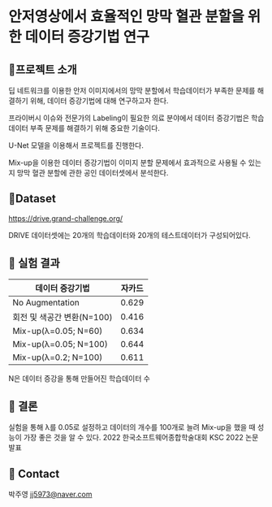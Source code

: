 # 안저영상에서 효율적인 망막 혈관 분할을 위한 데이터 증강기법 연구

## 🔷프로젝트 소개 
딥 네트워크를 이용한 안저 이미지에서의 망막 분할에서 학습데이터가 부족한 문제를 해결하기 위해, 데이터 증강기법에 대해 연구하고자 한다.

프라이버시 이슈와 전문가의 Labeling이 필요한 의료 분야에서 데이터 증강기법은 학습데이터 부족 문제를 해결하기 위해 중요한 기술이다. 

U-Net 모델을 이용해서 프로젝트를 진행한다.

Mix-up을 이용한 데이터 증강기법이 이미지 분할 문제에서 효과적으로 사용될 수 있는지 망막 혈관 분할에 관한 공인 데이터셋에서 분석한다.

## 🔷Dataset
https://drive.grand-challenge.org/

DRIVE 데이터셋에는 20개의 학습데이터와 20개의 테스트데이터가 구성되어있다. 

## 🔷 실험 결과
데이터 증강기법|자카드|
|------|---|
|No Augmentation|0.629|
|회전 및 색공간 변환(N=100)|0.416|
|Mix-up(λ=0.05; N=60)|0.634|
|Mix-up(λ=0.05; N=100)|0.644|
|Mix-up(λ=0.2; N=100)|0.611|

N은 데이터 증강을 통해 만들어진 학습데이터 수

## 🔷 결론
실험을 통해 λ를 0.05로 설정하고 데이터의 개수를 100개로 늘려 Mix-up을 했을 때 성능이 가장 좋은 것을 알 수 있다. 
2022 한국소프트웨어종합학술대회 KSC 2022 논문 발표


## 🔷 Contact
박주영 jj5973@naver.com


